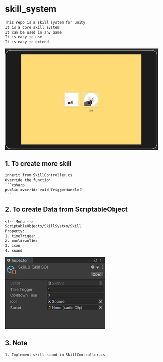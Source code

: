 # skill_system
<!-- read me edit -->
<!-- Introduce repo -->
    This repo is a skill system for unity
    It is a core skill system
    It can be used in any game
    It is easy to use
    It is easy to extend
![image](\img\skillExample.JPG)

## 1. To create more skill
    inherit from SkillController.cs 
    Override the function
    ```csharp 
    public override void TriggerHandle()
    ```
## 2. To create Data from ScriptableObject
    <!-- Menu -->
    ScriptableObjects/SkillSystem/Skill
    Property:
    1. timeTrigger
    2. cooldownTime
    3. icon
    4. sound
<!-- show img -->
![image](/img/skilldatat.JPG)
## 3. Note
    1. Implement skill sound in SkillController.cs
    